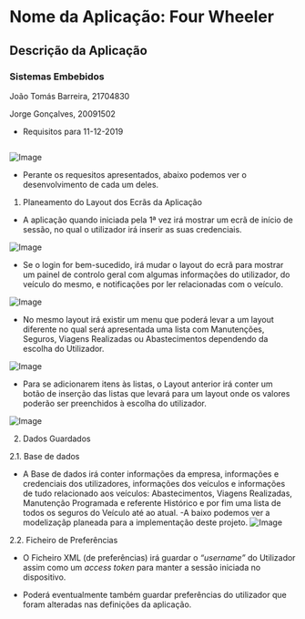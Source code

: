 # Nome da Aplicação: Four Wheeler
## Descrição da Aplicação
### Sistemas Embebidos

João Tomás Barreira, 21704830

Jorge Gonçalves, 20091502


- Requisitos para 11-12-2019

<img scr="https://i.imgur.com/KKDO7v9.png" width="10">

![Image](https://i.imgur.com/KKDO7v9.png)

- Perante os requesitos apresentados, abaixo podemos ver o desenvolvimento de cada um deles.


1. Planeamento do Layout dos Ecrãs da Aplicação


- A aplicação quando iniciada pela 1ª vez irá mostrar um ecrã de início de sessão, no qual o utilizador irá inserir as suas credenciais.

![Image](https://i.imgur.com/bLml03t.png)

- Se o login for bem-sucedido, irá mudar o layout do ecrã para mostrar um painel de controlo geral com algumas informações do utilizador, do veículo do mesmo, e notificações por ler relacionadas com o veículo.

![Image](https://i.imgur.com/2zJ4ACK.png)


- No mesmo layout irá existir um menu que poderá levar a um layout diferente no qual será apresentada uma lista com Manutenções, Seguros, Viagens Realizadas ou Abastecimentos dependendo da escolha do Utilizador.

![Image](https://i.imgur.com/9IANu94.png)


- Para se adicionarem itens às listas, o Layout anterior irá conter um botão de inserção das listas que levará para um layout onde os valores poderão ser preenchidos à escolha do utilizador.

![Image](https://i.imgur.com/0Q7yJ3Q.png)


2. Dados Guardados

2.1. Base de dados

- A Base de dados irá conter informações da empresa, informações e credenciais dos utilizadores, informações dos veículos e informações de tudo relacionado aos veículos: Abastecimentos, Viagens Realizadas, Manutenção Programada e referente Histórico e por fim uma lista de todos os seguros do Veículo até ao atual.
-A baixo podemos ver a modelizaçãp planeada para a implementação deste projeto.
![Image](https://i.imgur.com/dxpe8AP.png)


2.2. Ficheiro de Preferências

- O Ficheiro XML (de preferências) irá guardar o _“username”_ do Utilizador assim como um _access token_ para manter a sessão iniciada no dispositivo.

- Poderá eventualmente também guardar preferências do utilizador que foram alteradas nas definições da aplicação.
